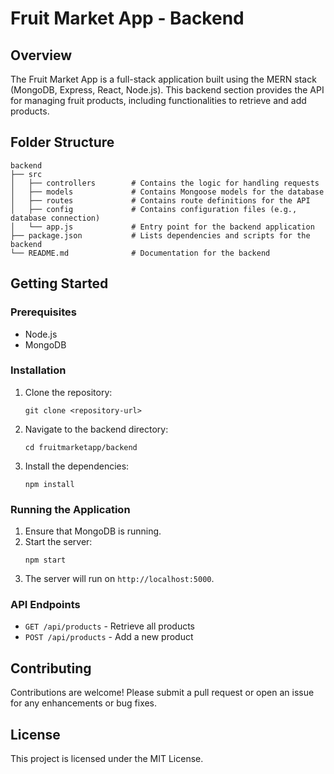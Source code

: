 # Fruit Market App - Backend

## Overview
The Fruit Market App is a full-stack application built using the MERN stack (MongoDB, Express, React, Node.js). This backend section provides the API for managing fruit products, including functionalities to retrieve and add products.

## Folder Structure
```
backend
├── src
│   ├── controllers        # Contains the logic for handling requests
│   ├── models             # Contains Mongoose models for the database
│   ├── routes             # Contains route definitions for the API
│   ├── config             # Contains configuration files (e.g., database connection)
│   └── app.js             # Entry point for the backend application
├── package.json           # Lists dependencies and scripts for the backend
└── README.md              # Documentation for the backend
```

## Getting Started

### Prerequisites
- Node.js
- MongoDB

### Installation
1. Clone the repository:
   ```
   git clone <repository-url>
   ```
2. Navigate to the backend directory:
   ```
   cd fruitmarketapp/backend
   ```
3. Install the dependencies:
   ```
   npm install
   ```

### Running the Application
1. Ensure that MongoDB is running.
2. Start the server:
   ```
   npm start
   ```
3. The server will run on `http://localhost:5000`.

### API Endpoints
- `GET /api/products` - Retrieve all products
- `POST /api/products` - Add a new product

## Contributing
Contributions are welcome! Please submit a pull request or open an issue for any enhancements or bug fixes.

## License
This project is licensed under the MIT License.